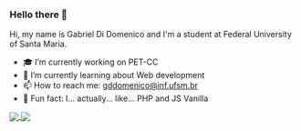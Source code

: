 ### Hello there :eyes:

Hi, my name is Gabriel Di Domenico and I'm a student at Federal University of Santa Maria. 

- 🎓 I’m currently working on PET-CC
- :newspaper: I’m currently learning about Web development
- 📫 How to reach me: gddomenico@inf.ufsm.br
- :elephant: Fun fact: I... actually... like... PHP and JS Vanilla


<a href="https://github.com/anuraghazra/convoychat">
  <img align="center" src="https://github-readme-stats.vercel.app/api?username=GabrielDiDomenico&count_private=true&show_icons=true&theme=dracula&hide=issues" />
</a>

<a href="https://github.com/anuraghazra/github-readme-stats">
  <img align="center" src="https://github-readme-stats.vercel.app/api/top-langs/?username=anuraghazra&layout=compact&theme=dracula" />
</a>

